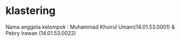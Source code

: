 # klastering
Nama anggota kelompok :  Muhammad Khoirul Umam(14.01.53.0001) &amp; Pebry Irawan (14.01.53.0022)
